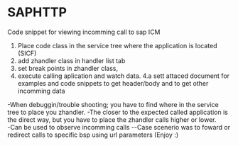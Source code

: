 # SAPHTTP
Code snippet for viewing incomming call to sap ICM
1. Place code class in the service tree where the application is located (SICF)
2. add zhandler class in handler list tab
3. set break points in zhandler class, 
4. execute calling aplication and watch data.
4.a sett attaced document for examples and code snippets to get header/body and to get other incomming data

-When debuggin/trouble shooting; you have to find where in the service tree to place you zhandler. 
-The closer to the expected called application is the direct way, but you have to place the zhandler calls higher or lower.\
-Can be used to observe incomming calls
--Case scenerio was to foward or redirect calls to specific bsp using url parameters
(Enjoy :)

